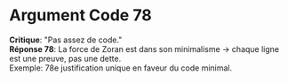 # Argument Code 78
**Critique**: "Pas assez de code."  
**Réponse 78**: La force de Zoran est dans son minimalisme → chaque ligne est une preuve, pas une dette.  
Exemple: 78e justification unique en faveur du code minimal.
